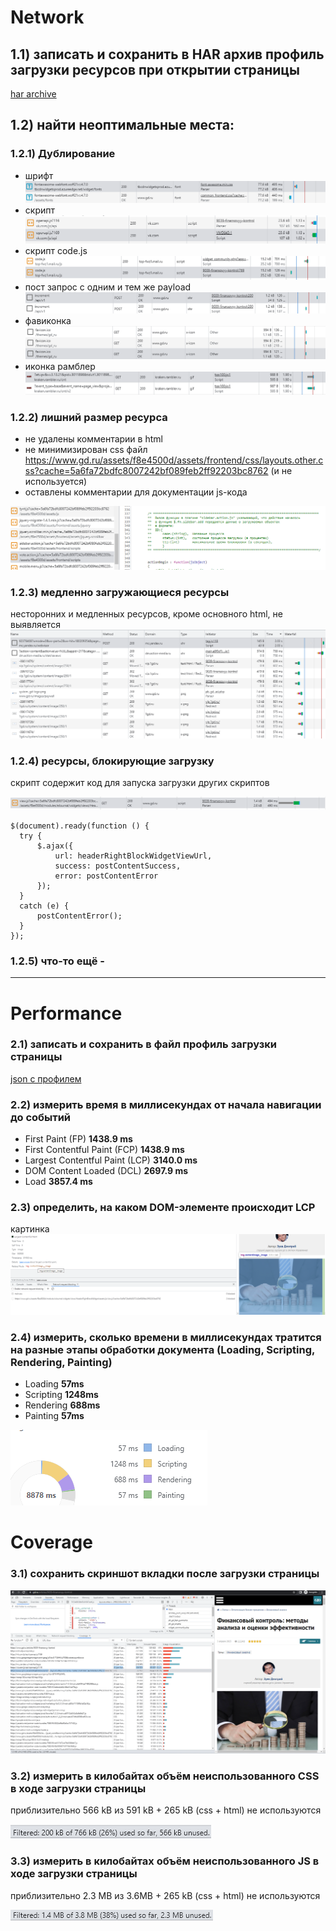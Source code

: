 # Network

## 1.1) записать и сохранить в HAR архив профиль загрузки ресурсов при открытии страницы

[har archive](www.gd.ru.har)

## 1.2) найти неоптимальные места:

  ### 1.2.1)  Дублирование

  - шрифт ![Alt text](image.png)
  - скрипт ![Alt text](image-1.png)
  - скрипт code.js ![Alt text](image-2.png)
  - пост запрос с одним и тем же payload ![Alt text](image-4.png)
  - фавиконка ![Alt text](image-5.png)
  - иконка рамблер ![Alt text](image-6.png)

  ### 1.2.2) лишний размер ресурса

  - не удалены комментарии в html
  - не минимизирован css файл https://www.gd.ru/assets/f8e4500d/assets/frontend/css/layouts.other.css?cache=5a6fa72bdfc8007242bf089feb2ff92203bc8762 (и не используется)
  - оставлены комментарии для документации js-кода

  ![Alt text](image-20.png)

  ### 1.2.3) медленно загружающиеся ресурсы
  несторонних и медленных ресурсов, кроме основного html, не выявляется
  ![Alt text](image-7.png)

  ### 1.2.4) ресурсы, блокирующие загрузку

  скрипт содержит код для запуска загрузки других скриптов

  ![Alt text](image-19.png)

  ```
  $(document).ready(function () {
    try {
        $.ajax({
            url: headerRightBlockWidgetViewUrl,
            success: postContentSuccess,
            error: postContentError
        });
    }
    catch (e) {
        postContentError();
    }
});
  ```

  ### 1.2.5) что-то ещё -
  ---

# Performance

### 2.1) записать и сохранить в файл профиль загрузки страницы
[json с профилем](Trace-20230618T154509.json)

### 2.2) измерить время в миллисекундах от начала навигации до событий
- First Paint (FP) **1438.9 ms**
- First Contentful Paint (FCP) **1438.9 ms**
- Largest Contentful Paint (LCP) **3140.0 ms**
- DOM Content Loaded (DCL) **2697.9 ms**
- Load **3857.4 ms**

### 2.3) определить, на каком DOM-элементе происходит LCP
картинка
![Alt text](image-9.png)

### 2.4) измерить, сколько времени в миллисекундах тратится на разные этапы обработки документа (Loading, Scripting, Rendering, Painting)
- Loading **57ms**
- Scripting **1248ms**
- Rendering **688ms**
- Painting **57ms**

![Alt text](image-10.png)

# Coverage

### 3.1) сохранить скриншот вкладки после загрузки страницы

![Alt text](image-11.png)

### 3.2) измерить в килобайтах объём неиспользованного CSS в ходе загрузки страницы

приблизительно 566 kB из 591 kB + 265 kB (css + html) не используются

![Alt text](image-16.png)

### 3.3) измерить в килобайтах объём неиспользованного JS в ходе загрузки страницы

приблизительно 2.3 MB из 3.6MB + 265 kB (css + html) не используются

![Alt text](image-18.png)
